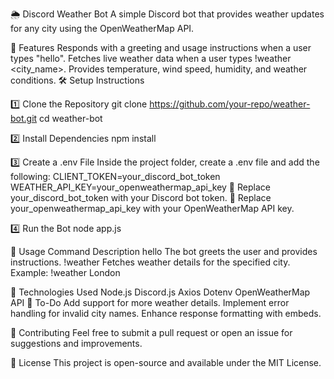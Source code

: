 🌦 Discord Weather Bot
A simple Discord bot that provides weather updates for any city using the OpenWeatherMap API.


🚀 Features
Responds with a greeting and usage instructions when a user types "hello".
Fetches live weather data when a user types !weather <city_name>.
Provides temperature, wind speed, humidity, and weather conditions.
🛠 Setup Instructions


1️⃣ Clone the Repository
git clone https://github.com/your-repo/weather-bot.git
cd weather-bot


2️⃣ Install Dependencies
npm install


3️⃣ Create a .env File
Inside the project folder, create a .env file and add the following:
CLIENT_TOKEN=your_discord_bot_token
WEATHER_API_KEY=your_openweathermap_api_key
🔹 Replace your_discord_bot_token with your Discord bot token.
🔹 Replace your_openweathermap_api_key with your OpenWeatherMap API key.


4️⃣ Run the Bot
node app.js


📜 Usage
Command	Description
hello	The bot greets the user and provides instructions.
!weather <city>	Fetches weather details for the specified city.
Example:
!weather London


🔧 Technologies Used
Node.js
Discord.js
Axios
Dotenv
OpenWeatherMap API
🎯 To-Do
Add support for more weather details.
Implement error handling for invalid city names.
Enhance response formatting with embeds.


🤝 Contributing
Feel free to submit a pull request or open an issue for suggestions and improvements.


📜 License
This project is open-source and available under the MIT License.